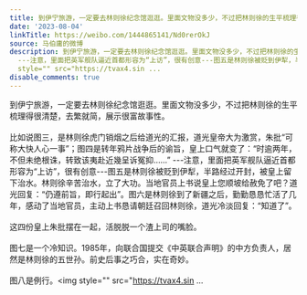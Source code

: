 ```yaml
---
title: 到伊宁旅游，一定要去林则徐纪念馆逛逛。里面文物没多少，不过把林则徐的生平梳理得很清楚，去繁就简，展示很富故事性。比如说图三，是林则徐虎门销烟之后给道光...
date: '2023-08-04'
linkTitle: https://weibo.com/1444865141/Nd0rerOkJ
source: 马伯庸的微博
description: 到伊宁旅游，一定要去林则徐纪念馆逛逛。里面文物没多少，不过把林则徐的生平梳理得很清楚，去繁就简，展示很富故事性。<br><br>比如说图三，是林则徐虎门销烟之后给道光的汇报，道光皇帝大为激赏，朱批“可称大快人心一事”；图四是转年鸦片战争后的谕旨，皇上口气就变了：“时逾两年，不但未绝根诛，转致该夷赴近幾呈诉冤抑……”
  ---注意，里面把英军舰队逼近首都形容为“上访”，很有创意---图五是林则徐被贬到伊犁，半路经过开封，被皇上留下治水。林则徐辛苦治水，立了大功。当地官员上书说皇上您顺坡给赦免了吧？道光回复：“仍遵前旨，即行起出”。图六是林则徐到了新疆之后，勤勤恳恳忙活了几年，感动了当地官员，主动上书恳请朝廷召回林则徐，道光冷淡回复：“知道了”。<br><br>这四份皇上朱批摆在一起，活脱脱一个渣上司的嘴脸。<br><br>图七是一个冷知识。1985年，向联合国提交《中英联合声明》的中方负责人，居然是林则徐的五世孙。前史后事之巧合，实在奇妙。<br><br>图八是例行。<img
  style="" src="https://tvax4.sin ...
disable_comments: true
---
```

到伊宁旅游，一定要去林则徐纪念馆逛逛。里面文物没多少，不过把林则徐的生平梳理得很清楚，去繁就简，展示很富故事性。<br><br>比如说图三，是林则徐虎门销烟之后给道光的汇报，道光皇帝大为激赏，朱批“可称大快人心一事”；图四是转年鸦片战争后的谕旨，皇上口气就变了：“时逾两年，不但未绝根诛，转致该夷赴近幾呈诉冤抑……” ---注意，里面把英军舰队逼近首都形容为“上访”，很有创意---图五是林则徐被贬到伊犁，半路经过开封，被皇上留下治水。林则徐辛苦治水，立了大功。当地官员上书说皇上您顺坡给赦免了吧？道光回复：“仍遵前旨，即行起出”。图六是林则徐到了新疆之后，勤勤恳恳忙活了几年，感动了当地官员，主动上书恳请朝廷召回林则徐，道光冷淡回复：“知道了”。<br><br>这四份皇上朱批摆在一起，活脱脱一个渣上司的嘴脸。<br><br>图七是一个冷知识。1985年，向联合国提交《中英联合声明》的中方负责人，居然是林则徐的五世孙。前史后事之巧合，实在奇妙。<br><br>图八是例行。<img style="" src="https://tvax4.sin ...
